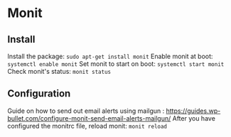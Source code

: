 # Monit

## Install

Install the package:  `sudo apt-get install monit`
Enable monit at boot: `systemctl enable monit`
Set monit to start on boot: `systemctl start monit`
Check monit's status: `monit status`

## Configuration

Guide on how to send out email alerts using mailgun : https://guides.wp-bullet.com/configure-monit-send-email-alerts-mailgun/
After you have configured the monitrc file, reload monit: `monit reload`

